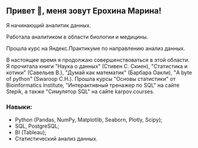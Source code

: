 ## Привет 👋, меня зовут Ерохина Марина!

Я начинающий аналитик данных.

Работала аналитиком в области биологии и медицины.

Прошла курс на Яндекс.Практикуме по направлению анализ данных.

В настоящее время я продолжаю совершенствоваться в этой области. Я прочитала книги "Наука о данных" (Стивен С. Скиен), "Статистика и котики" (Савельев В.), "Думай как математик" (Барбара Оакли), "A byte of python" (Swaroop C.H.). Прошла курсы "Основы статистики" от Bioinformatics Institute, "Интерактивный тренажер по SQL" на сайте Stepik, а также "Симулятор SQL" на сайте karpov.courses.

### Навыки:
- Python (Pandas, NumPy, Matplotlib, Seaborn, Plotly, Scipy);
- SQL, PostgreSQL;
- BI (Tableau);
- Cтатистический анализ данных.
